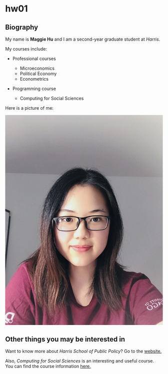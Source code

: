 # hw01

## Biography 

My name is **Maggie Hu** and I am a second-year graduate student at *Harris*.

My courses include:

* Professional courses
  * Microeconomics
  * Political Economy
  * Econometrics

* Programming course
  * Computing for Social Sciences 
  
Here is a picture of me:

![Maggie](https://github.com/Maggie-106/hw01/blob/master/Maggie.png?raw=true)


## Other things you may be interested in 

Want to know more about *Harris School of Public Policy*? Go to the [website.](https://harris.uchicago.edu/)

Also, *Computing for Social Sciences* is an interesting and useful course. You can find the course information [here.](https://cfss.uchicago.edu/)


  
